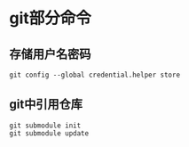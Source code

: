 # git部分命令

## 存储用户名密码

``` git config --global credential.helper store ```

## git中引用仓库

```shell
git submodule init
git submodule update
```
